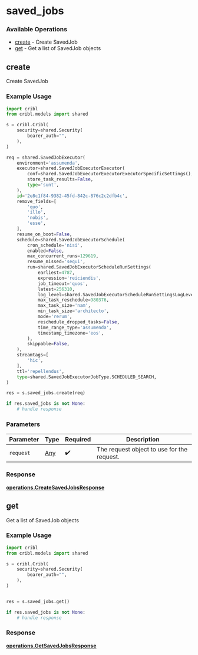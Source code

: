 # saved_jobs

### Available Operations

* [create](#create) - Create SavedJob
* [get](#get) - Get a list of SavedJob objects

## create

Create SavedJob

### Example Usage

```python
import cribl
from cribl.models import shared

s = cribl.Cribl(
    security=shared.Security(
        bearer_auth="",
    ),
)

req = shared.SavedJobExecutor(
    environment='assumenda',
    executor=shared.SavedJobExecutorExecutor(
        conf=shared.SavedJobExecutorExecutorExecutorSpecificSettings(),
        store_task_results=False,
        type='sunt',
    ),
    id='2e8c1f84-9382-45fd-842c-876c2c2dfb4c',
    remove_fields=[
        'quo',
        'illo',
        'nobis',
        'esse',
    ],
    resume_on_boot=False,
    schedule=shared.SavedJobExecutorSchedule(
        cron_schedule='nisi',
        enabled=False,
        max_concurrent_runs=129619,
        resume_missed='sequi',
        run=shared.SavedJobExecutorScheduleRunSettings(
            earliest=4787,
            expression='reiciendis',
            job_timeout='quos',
            latest=256310,
            log_level=shared.SavedJobExecutorScheduleRunSettingsLogLevel.ERROR,
            max_task_reschedule=980376,
            max_task_size='nam',
            min_task_size='architecto',
            mode='rerum',
            reschedule_dropped_tasks=False,
            time_range_type='assumenda',
            timestamp_timezone='eos',
        ),
        skippable=False,
    ),
    streamtags=[
        'hic',
    ],
    ttl='repellendus',
    type=shared.SavedJobExecutorJobType.SCHEDULED_SEARCH,
)

res = s.saved_jobs.create(req)

if res.saved_jobs is not None:
    # handle response
```

### Parameters

| Parameter                                  | Type                                       | Required                                   | Description                                |
| ------------------------------------------ | ------------------------------------------ | ------------------------------------------ | ------------------------------------------ |
| `request`                                  | [Any](../../models//.md)                   | :heavy_check_mark:                         | The request object to use for the request. |


### Response

**[operations.CreateSavedJobsResponse](../../models/operations/createsavedjobsresponse.md)**


## get

Get a list of SavedJob objects

### Example Usage

```python
import cribl
from cribl.models import shared

s = cribl.Cribl(
    security=shared.Security(
        bearer_auth="",
    ),
)


res = s.saved_jobs.get()

if res.saved_jobs is not None:
    # handle response
```


### Response

**[operations.GetSavedJobsResponse](../../models/operations/getsavedjobsresponse.md)**

